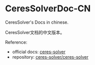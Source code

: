 # CeresSolverDoc-CN


CeresSolver's Docs in chinese.

CeresSolver文档的中文版本。

Reference: 

- official docs: [ceres-solver](http://ceres-solver.org)
- repository: [ceres-solver/ceres-solver](https://github.com/ceres-solver/ceres-solver)
